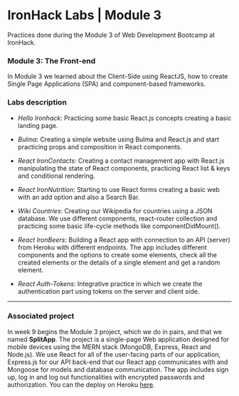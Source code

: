 # IronHack Labs | Module 3

Practices done during the Module 3 of Web Development Bootcamp at IronHack.



### Module 3: The Front-end

In Module 3 we learned about the Client-Side using ReactJS, how to create Single Page Applications (SPA) and component-based frameworks.



### Labs description

- *Hello Ironhack*: Practicing some basic React.js concepts creating a basic landing page.

- *Bulma*: Creating a simple website using Bulma and React.js and start practicing props and composition in React components.

- *React IronContacts*: Creating a contact management app with React.js manipulating the state of React components, practicing React list & keys and conditional rendering.

- *React IronNutrition*: Starting to use React forms creating a basic web with an add option and also a Search Bar.

- *Wiki Countries*: Creating our Wikipedia for countries using a JSON database. We use different components, react-router collection and practicing some basic life-cycle methods like componentDidMount().

- *React IronBeers*: Building a React app with connection to an API (server) from Heroku with different endpoints. The app includes different components and the options to create some elements, check all the created elements or the details of a single element and get a random element.

- *React Auth-Tokens*: Integrative practice in which we create the authentication part using tokens on the server and client side.

  

------

### Associated project

In week 9 begins the Module 3 project, which we do in pairs, and that we named **SplitApp**. The project is a single-page Web application designed for mobile devices using the MERN stack (MongoDB, Express, React and Node.js). We use React for all of the user-facing parts of our application, Express.js for our API back-end that our React app communicates with and Mongoose for models and database communication. The app includes sign up, log in and log out functionalities with encrypted passwords and authorization. You can the deploy on Heroku [here](https://project3ih.herokuapp.com/login).